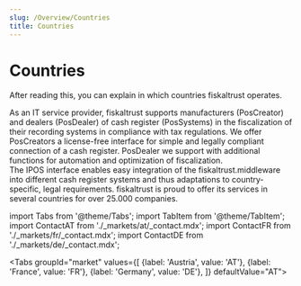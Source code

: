 ```yaml
---
slug: /Overview/Countries
title: Countries
---
```


# Countries

After reading this, you can explain in which countries fiskaltrust operates.

As an IT service provider, fiskaltrust supports manufacturers (PosCreator) and dealers (PosDealer) of cash register (PosSystems) in the fiscalization of their recording systems in compliance with tax regulations. We offer PosCreators a license-free interface for simple and legally compliant connection of a cash register. PosDealer we support with additional functions for automation and optimization of fiscalization.  
The IPOS interface enables easy integration of the fiskaltrust.middleware into different cash register systems and thus adaptations to country-specific, legal requirements. fiskaltrust is proud to offer its services in several countries for over 25.000 companies.


import Tabs from '@theme/Tabs';
import TabItem from '@theme/TabItem';
import ContactAT from './_markets/at/_contact.mdx';
import ContactFR from './_markets/fr/_contact.mdx';
import ContactDE from './_markets/de/_contact.mdx';

<Tabs groupId="market"
  values={[
    {label: 'Austria', value: 'AT'},
    {label: 'France', value: 'FR'},
    {label: 'Germany', value: 'DE'},
  ]}
  defaultValue="AT">

  <TabItem value="AT">
    <ContactAT />
  </TabItem>

  <TabItem value="FR">
    <ContactFR />
  </TabItem>

  <TabItem value="DE">
    <ContactDE />
  </TabItem>

</Tabs>